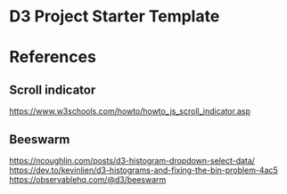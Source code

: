 # D3 Project Starter Template

# References
## Scroll indicator
https://www.w3schools.com/howto/howto_js_scroll_indicator.asp <br>
## Beeswarm
https://ncoughlin.com/posts/d3-histogram-dropdown-select-data/<br>
https://dev.to/kevinlien/d3-histograms-and-fixing-the-bin-problem-4ac5 <br>
https://observablehq.com/@d3/beeswarm


